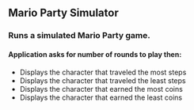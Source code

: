 ## Mario Party Simulator
### Runs a simulated Mario Party game. 
#### Application asks for number of rounds to play then:
- Displays the character that traveled the most steps
- Displays the character that traveled the least steps
- Displays the character that earned the most coins
- Displays the character that earned the least coins
